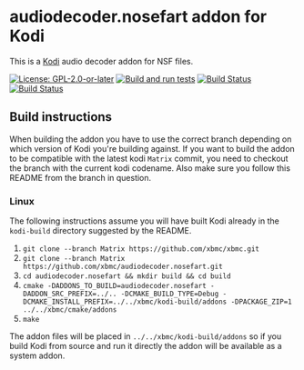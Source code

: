 # audiodecoder.nosefart addon for Kodi

This is a [Kodi](https://kodi.tv) audio decoder addon for NSF files.

[![License: GPL-2.0-or-later](https://img.shields.io/badge/License-GPL%20v2+-blue.svg)](LICENSE.md)
[![Build and run tests](https://github.com/xbmc/audiodecoder.nosefart/actions/workflows/build.yml/badge.svg?branch=Matrix)](https://github.com/xbmc/audiodecoder.nosefart/actions/workflows/build.yml)
[![Build Status](https://dev.azure.com/teamkodi/binary-addons/_apis/build/status/xbmc.audiodecoder.nosefart?branchName=Matrix)](https://dev.azure.com/teamkodi/binary-addons/_build/latest?definitionId=9&branchName=Matrix)
[![Build Status](https://jenkins.kodi.tv/view/Addons/job/xbmc/job/audiodecoder.nosefart/job/Matrix/badge/icon)](https://jenkins.kodi.tv/blue/organizations/jenkins/xbmc%2Faudiodecoder.nosefart/branches/)
<!--- [![Build Status](https://ci.appveyor.com/api/projects/status/github/xbmc/audiodecoder.nosefart?branch=Matrix&svg=true)](https://ci.appveyor.com/project/xbmc/audiodecoder-nosefart?branch=Matrix) -->

## Build instructions

When building the addon you have to use the correct branch depending on which version of Kodi you're building against. 
If you want to build the addon to be compatible with the latest kodi `Matrix` commit, you need to checkout the branch with the current kodi codename.
Also make sure you follow this README from the branch in question.

### Linux

The following instructions assume you will have built Kodi already in the `kodi-build` directory 
suggested by the README.

1. `git clone --branch Matrix https://github.com/xbmc/xbmc.git`
2. `git clone --branch Matrix https://github.com/xbmc/audiodecoder.nosefart.git`
3. `cd audiodecoder.nosefart && mkdir build && cd build`
4. `cmake -DADDONS_TO_BUILD=audiodecoder.nosefart -DADDON_SRC_PREFIX=../.. -DCMAKE_BUILD_TYPE=Debug -DCMAKE_INSTALL_PREFIX=../../xbmc/kodi-build/addons -DPACKAGE_ZIP=1 ../../xbmc/cmake/addons`
5. `make`

The addon files will be placed in `../../xbmc/kodi-build/addons` so if you build Kodi from source and run it directly 
the addon will be available as a system addon.
